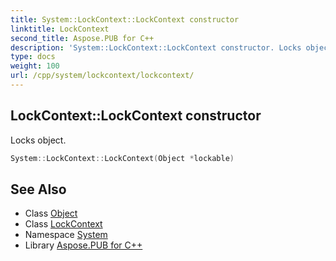 ```yaml
---
title: System::LockContext::LockContext constructor
linktitle: LockContext
second_title: Aspose.PUB for C++
description: 'System::LockContext::LockContext constructor. Locks object in C++.'
type: docs
weight: 100
url: /cpp/system/lockcontext/lockcontext/
---
```

## LockContext::LockContext constructor


Locks object.

```cpp
System::LockContext::LockContext(Object *lockable)
```

## See Also

* Class [Object](../../object/)
* Class [LockContext](../)
* Namespace [System](../../)
* Library [Aspose.PUB for C++](../../../)
